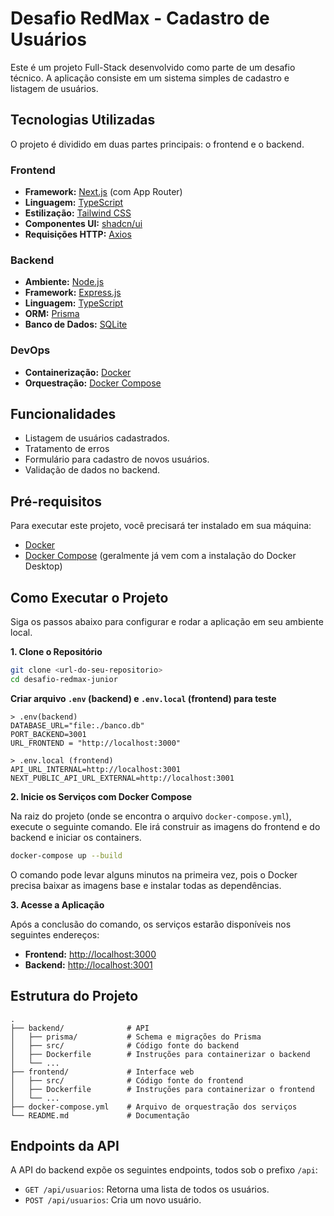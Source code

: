 # Desafio RedMax - Cadastro de Usuários

Este é um projeto Full-Stack desenvolvido como parte de um desafio técnico. A aplicação consiste em um sistema simples de cadastro e listagem de usuários.

## Tecnologias Utilizadas

O projeto é dividido em duas partes principais: o frontend e o backend.

### Frontend
- **Framework:** [Next.js](https://nextjs.org/) (com App Router)
- **Linguagem:** [TypeScript](https://www.typescriptlang.org/)
- **Estilização:** [Tailwind CSS](https://tailwindcss.com/)
- **Componentes UI:** [shadcn/ui](https://ui.shadcn.com/)
- **Requisições HTTP:** [Axios](https://axios-http.com/)

### Backend
- **Ambiente:** [Node.js](https://nodejs.org/)
- **Framework:** [Express.js](https://expressjs.com/pt-br/)
- **Linguagem:** [TypeScript](https://www.typescriptlang.org/)
- **ORM:** [Prisma](https://www.prisma.io/)
- **Banco de Dados:** [SQLite](https://www.sqlite.org/index.html)

### DevOps
- **Containerização:** [Docker](https://www.docker.com/)
- **Orquestração:** [Docker Compose](https://docs.docker.com/compose/)

## Funcionalidades

- Listagem de usuários cadastrados.
- Tratamento de erros
- Formulário para cadastro de novos usuários.
- Validação de dados no backend.

## Pré-requisitos

Para executar este projeto, você precisará ter instalado em sua máquina:

- [Docker](https://docs.docker.com/get-docker/)
- [Docker Compose](https://docs.docker.com/compose/install/) (geralmente já vem com a instalação do Docker Desktop)

## Como Executar o Projeto

Siga os passos abaixo para configurar e rodar a aplicação em seu ambiente local.

**1. Clone o Repositório**
```bash
git clone <url-do-seu-repositorio>
cd desafio-redmax-junior
```

**Criar arquivo `.env` (backend) e `.env.local` (frontend) para teste**
```
> .env(backend)
DATABASE_URL="file:./banco.db"
PORT_BACKEND=3001
URL_FRONTEND = "http://localhost:3000"
```

```
> .env.local (frontend)
API_URL_INTERNAL=http://localhost:3001
NEXT_PUBLIC_API_URL_EXTERNAL=http://localhost:3001
```

**2. Inicie os Serviços com Docker Compose**

Na raiz do projeto (onde se encontra o arquivo `docker-compose.yml`), execute o seguinte comando. Ele irá construir as imagens do frontend e do backend e iniciar os containers.

```bash
docker-compose up --build
```

O comando pode levar alguns minutos na primeira vez, pois o Docker precisa baixar as imagens base e instalar todas as dependências.

**3. Acesse a Aplicação**

Após a conclusão do comando, os serviços estarão disponíveis nos seguintes endereços:

- **Frontend:** [http://localhost:3000](http://localhost:3000)
- **Backend:** [http://localhost:3001](http://localhost:3001)

## Estrutura do Projeto

```
.
├── backend/              # API
│   ├── prisma/           # Schema e migrações do Prisma
│   ├── src/              # Código fonte do backend
│   ├── Dockerfile        # Instruções para containerizar o backend
│   └── ...
├── frontend/             # Interface web
│   ├── src/              # Código fonte do frontend
│   ├── Dockerfile        # Instruções para containerizar o frontend
│   └── ...
├── docker-compose.yml    # Arquivo de orquestração dos serviços
└── README.md             # Documentação
```

## Endpoints da API

A API do backend expõe os seguintes endpoints, todos sob o prefixo `/api`:

- `GET /api/usuarios`: Retorna uma lista de todos os usuários.
- `POST /api/usuarios`: Cria um novo usuário.
